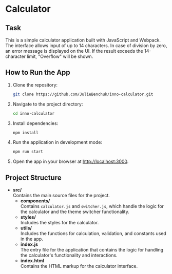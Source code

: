 # Calculator

## Task
This is a simple calculator application built with JavaScript and Webpack. The interface allows input of up to 14 characters. In case of division by zero, an error message is displayed on the UI. If the result exceeds the 14-character limit, "Overflow" will be shown.

## How to Run the App
1. Clone the repository:
   ```bash
   git clone https://github.com/JulieBenchuk/inno-calculator.git
   ```
2. Navigate to the project directory:
   ```bash
   cd inno-calculator
   ```
3. Install dependencies:
   ```bash
   npm install
   ```
4. Run the application in development mode:
   ```bash
   npm run start
   ```
5. Open the app in your browser at [http://localhost:3000](http://localhost:3000).

## Project Structure
- **src/**  
  Contains the main source files for the project.
    - **components/**  
      Contains `calculator.js` and `switcher.js`, which handle the logic for the calculator and the theme switcher functionality.
    - **styles/**  
      Includes the styles for the calculator.
    - **utils/**  
      Includes the functions for calculation, validation, and constants used in the app.
    - **index.js**  
      The entry file for the application that contains the logic for handling the calculator's functionality and interactions.
    - **index.html**  
      Contains the HTML markup for the calculator interface.
